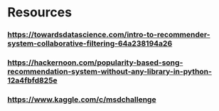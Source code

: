# Resources

### https://towardsdatascience.com/intro-to-recommender-system-collaborative-filtering-64a238194a26
### https://hackernoon.com/popularity-based-song-recommendation-system-without-any-library-in-python-12a4fbfd825e
### https://www.kaggle.com/c/msdchallenge